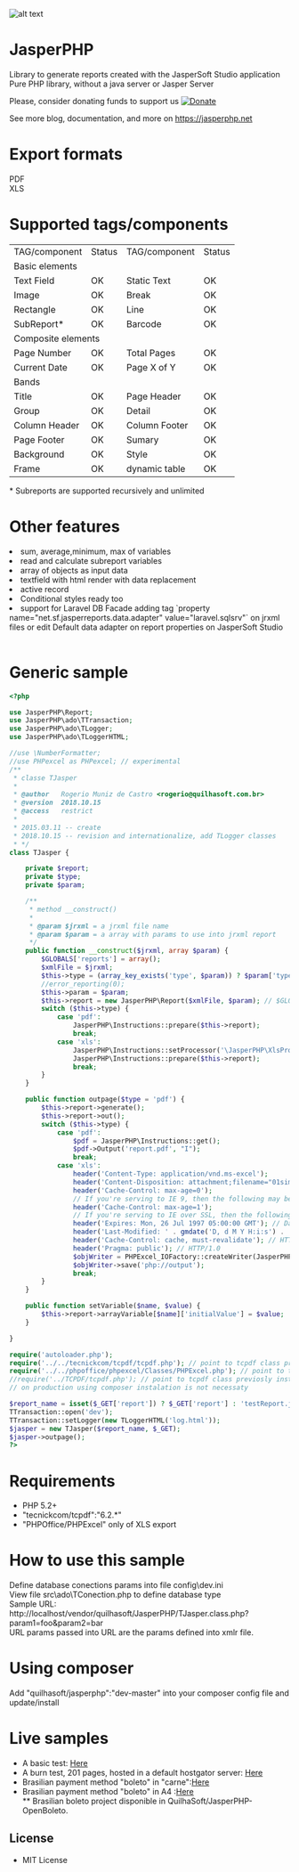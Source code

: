 ![alt text](https://jasperphp.net/wp-content/uploads/2020/01/cropped-ms-icon-150x150-2.png) 

# JasperPHP
Library to generate reports created with the JasperSoft Studio application<br>
Pure PHP library, without a java server or Jasper Server

Please, consider donating funds to support us
[![Donate](https://img.shields.io/badge/Donate-PayPal-green.svg)](https://www.paypal.com/cgi-bin/webscr?cmd=_s-xclick&hosted_button_id=EE7CD4UZEL3A4&source=url)

See more blog, documentation, and more on https://jasperphp.net 

# Export formats
 PDF <br>
 XLS

# Supported tags/components
<table>
    <tr>
        <td>TAG/component</td>
        <td>Status</td>
        <td>TAG/component</td>
        <td>Status</td>
    </tr>
    <tr>
        <td colspan="4">Basic elements</td>
    </tr>
    <tr>
        <td>Text Field</td>
        <td>OK</td>
        <td>Static Text</td>
        <td>OK</td>
    </tr>
    <tr>
        <td>Image</td>
        <td>OK</td>
        <td>Break</td>
        <td>OK</td>
    </tr>
    <tr>
        <td>Rectangle</td>
        <td>OK</td>
        <td>Line</td>
        <td>OK</td>
    </tr>
    <tr>
        <td>SubReport*</td>
        <td>OK</td>
        <td>Barcode</td>
        <td>OK</td>
    </tr>
    <tr>
        <td colspan="4">Composite elements</td>
    </tr>
    <tr>
        <td>Page Number</td>
        <td>OK</td>
        <td>Total Pages</td>
        <td>OK</td>
    </tr>
    <tr>
        <td>Current Date</td>
        <td>OK</td>
        <td>Page X of Y</td>
        <td>OK</td>
    </tr>
    <tr>
        <td colspan="4">Bands</td>
    </tr>
    <tr>
        <td>Title</td>
        <td>OK</td>
        <td>Page Header</td>
        <td>OK</td>
    </tr>
    <tr>
        <td>Group</td>
        <td>OK</td>
        <td>Detail</td>
        <td>OK</td>
    </tr>
    <tr>
        <td>Column Header</td>
        <td>OK</td>
        <td>Column Footer</td>
        <td>OK</td>
    </tr>
    <tr>
        <td>Page Footer</td>
        <td>OK</td>
        <td>Sumary</td>
        <td>OK</td>
    </tr>
    <tr>
        <td>Background</td>
        <td>OK</td>
        <td>Style</td>
        <td>OK</td>
    </tr>
    <tr>
        <td>Frame</td>
        <td>OK</td>
        <td>dynamic table</td>
        <td>OK</td>
    </tr>
</table>
* Subreports are supported recursively and unlimited

# Other features
<lu>
    <li>sum, average,minimum, max of variables</li>
    <li>read and calculate subreport variables</li>
    <li>array of objects as input data</li>
    <li>textfield with html render with data replacement</li>
    <li>active record</li>
    <li>Conditional styles ready too</li>
    <li>support for Laravel DB Facade adding tag `property name="net.sf.jasperreports.data.adapter" value="laravel.sqlsrv"` on jrxml files or edit Default data adapter on report properties on JasperSoft Studio</li>
</lu>
<br>

# Generic sample
```php
<?php

use JasperPHP\Report;
use JasperPHP\ado\TTransaction;
use JasperPHP\ado\TLogger;
use JasperPHP\ado\TLoggerHTML;

//use \NumberFormatter;
//use PHPexcel as PHPexcel; // experimental
/**
 * classe TJasper
 *
 * @author   Rogerio Muniz de Castro <rogerio@quilhasoft.com.br>
 * @version  2018.10.15
 * @access   restrict
 * 
 * 2015.03.11 -- create
 * 2018.10.15 -- revision and internationalize, add TLogger classes
 * */
class TJasper {

    private $report;
    private $type;
    private $param;

    /**
     * method __construct()
     * 
     * @param $jrxml = a jrxml file name
     * @param $param = a array with params to use into jrxml report
     */
    public function __construct($jrxml, array $param) {
        $GLOBALS['reports'] = array();
        $xmlFile = $jrxml;
        $this->type = (array_key_exists('type', $param)) ? $param['type'] : 'pdf';
        //error_reporting(0);
        $this->param = $param;
        $this->report = new JasperPHP\Report($xmlFile, $param); // $GLOBALS['reports'][$xmlFile];
        switch ($this->type) {
            case 'pdf':
                JasperPHP\Instructions::prepare($this->report);
                break;
            case 'xls':
                JasperPHP\Instructions::setProcessor('\JasperPHP\XlsProcessor');
                JasperPHP\Instructions::prepare($this->report);
                break;
        }
    }

    public function outpage($type = 'pdf') {
        $this->report->generate();
        $this->report->out();
        switch ($this->type) {
            case 'pdf':
                $pdf = JasperPHP\Instructions::get();
                $pdf->Output('report.pdf', "I");
                break;
            case 'xls':
                header('Content-Type: application/vnd.ms-excel');
                header('Content-Disposition: attachment;filename="01simple.xls"');
                header('Cache-Control: max-age=0');
                // If you're serving to IE 9, then the following may be needed
                header('Cache-Control: max-age=1');
                // If you're serving to IE over SSL, then the following may be needed
                header('Expires: Mon, 26 Jul 1997 05:00:00 GMT'); // Date in the past
                header('Last-Modified: ' . gmdate('D, d M Y H:i:s') . ' GMT'); // always modified
                header('Cache-Control: cache, must-revalidate'); // HTTP/1.1
                header('Pragma: public'); // HTTP/1.0
                $objWriter = PHPExcel_IOFactory::createWriter(JasperPHP\Instructions::$objOutPut, 'Excel5');
                $objWriter->save('php://output');
                break;
        }
    }

    public function setVariable($name, $value) {
        $this->report->arrayVariable[$name]['initialValue'] = $value;
    }

}

require('autoloader.php');
require('../../tecnickcom/tcpdf/tcpdf.php'); // point to tcpdf class previosly instaled , (probaly in composer instalations)
require('../../phpoffice/phpexcel/Classes/PHPExcel.php'); // point to tcpdf class previosly instaled , (probaly in composer instalations)
//require('../TCPDF/tcpdf.php'); // point to tcpdf class previosly instaled , (probaly in stand alone instalations)
// on production using composer instalation is not necessaty 

$report_name = isset($_GET['report']) ? $_GET['report'] : 'testReport.jrxml';  // sql into testReport.txt report do not select any table.
TTransaction::open('dev');
TTransaction::setLogger(new TLoggerHTML('log.html'));
$jasper = new TJasper($report_name, $_GET);
$jasper->outpage();
?>

```

# Requirements
* PHP 5.2+
* "tecnickcom/tcpdf":"6.2.*"
* "PHPOffice/PHPExcel" only of XLS export

# How to use this sample
Define database conections params into file config\dev.ini<br>
View file src\ado\TConection.php to define database type<br>
Sample URL:<br>
http://localhost/vendor/quilhasoft/JasperPHP/TJasper.class.php?param1=foo&param2=bar<br>
URL params passed into URL are the params defined into xmlr file.<br>
# Using composer
Add "quilhasoft/jasperphp":"dev-master" into your composer config file and update/install

# Live samples<br>
* A basic test: <a href='http://quilhasoft.net/Jasper/vendor/quilhasoft/JasperPHP/TJasper.class.php'>Here</a><br>
* A burn test, 201 pages, hosted in a default hostgator server: <a href='http://quilhasoft.net/Jasper/vendor/quilhasoft/JasperPHP/TJasper.class.php?report=cities/region.jrxml'>Here</a><br>
* Brasilian payment method "boleto" in "carne":<a href='http://quilhasoft.net/Jasper/vendor/quilhasoft/JasperPHP-OpenBoleto/itauJasper.php'>Here</a><br>
* Brasilian payment method "boleto" in A4 :<a href='http://quilhasoft.net/Jasper/vendor/quilhasoft/JasperPHP-OpenBoleto/itauJasperA4.php'>Here</a><br>
 ** Brasilian boleto project disponible in QuilhaSoft/JasperPHP-OpenBoleto.

## License

* MIT License
